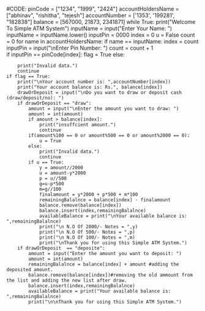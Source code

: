 #CODE:
pinCode = ["1234", "1999", "2424"] 
accountHoldersName = ["abhinav", "rishitha", "tejesh"]
accountNumber = ['1353', '199281', "182838"]
balance = [567000, 21873, 2341871]
while True:
    print("Welcome To Simple ATM System")
    inputName = input("Enter Your Name: ")
    inputName = inputName.lower()
    inputPin = 0000 
    index = 0
    u = False
    count = 0 
    for name in accountHoldersName:
        if name == inputName:
            index = count
            inputPin = input("\nEnter Pin Number: ")
        count = count + 1       
    if inputPin == pinCode[index]:
        flag = True
    else:

        print("Invalid data.")
        continue
    if flag == True:
        print("\nYour account number is: ",accountNumber[index])
        print("Your account balance is: Rs.", balance[index])
        drawOrDeposit = input("\nDo you want to draw or deposit cash (draw/deposit/no): ")
        if drawOrDeposit == "draw":
            amount = input("\nEnter the amount you want to draw: ")
            amount = int(amount)
            if amount > balance[index]:
                print("insuffcient amount.")
                continue
            if(amount%100 == 0 or amount%500 == 0 or amount%2000 == 0):
                u = True
            else:
                print("Invalid data.")
                continue    
            if u == True:
                y = amount//2000
                u = amount-y*2000
                p = u//500
                g=u-p*500
                m=g//100
                finalamount = y*2000 + p*500 + m*100
                remainingBalalnce = balance[index] - finalamount 
                balance.remove(balance[index]) 
                balance.insert(index,remainingBalalnce)
                availableBalance = print("\nYour available balance is: ",remainingBalalnce)
                print("\n N.O Of 2000/- Notes = ",y)
                print("\n N.O Of 500/- Notes = ",p)
                print("\n N.O Of 100/- Notes = ",m)
                print("\nThank you for using this Simple ATM System.")
        if drawOrDeposit  == "deposite":
            amount = input("Enter the amount you want to deposit: ")        
            amount = int(amount)
            remainingBalalnce = balance[index] + amount #adding the deposited amount.
            balance.remove(balance[index])#removing the old ammount from the list and adding the new list after draw.
            balance.insert(index,remainingBalalnce)
            availableBalance = print("Your available balance is: ",remainingBalalnce)
            print("\n\nThank you for using this Simple ATM System.")           


